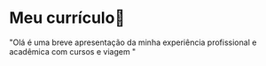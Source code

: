 # Meu currículo:page_facing_up:  



"Olá é uma breve apresentação da minha experiência profissional e acadêmica com cursos e viagem " 

